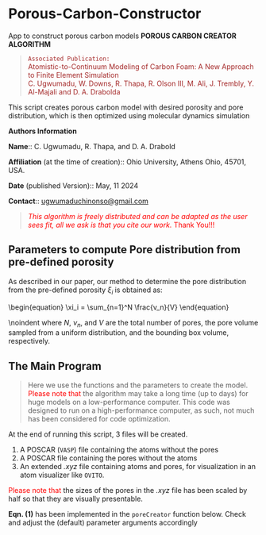 # Porous-Carbon-Constructor
App to construct porous carbon models
**POROUS CARBON CREATOR ALGORITHM**

><span style="color:brown">`Associated Publication:` <br> Atomistic-to-Continuum Modeling of Carbon Foam: A New Approach to Finite Element Simulation <br>
C. Ugwumadu, W. Downs, R. Thapa, R. Olson III, M. Ali, J. Trembly, Y. Al-Majali and D. A. Drabolda </span>


This script creates porous carbon model with desired porosity and pore distribution, which is then optimized using molecular dynamics simulation


**Authors Information** 

**Name**:: C. Ugwumadu, R. Thapa, and D. A. Drabold

**Affiliation** (at the time of creation):: Ohio University, Athens Ohio, 45701, USA.

**Date** (published Version):: May, 11 2024

**Contact**:: ugwumaduchinonso@gmail.com

><span style="color:red">*This algorithm is freely distributed and can be adapted as the user sees fit, all we ask is that you cite our work.* Thank You!!!</span>

## Parameters to compute Pore distribution from pre-defined porosity

As described in our paper, our method to determine the pore distribution from the pre-defined porosity $\xi_i$ is obtained as:

\begin{equation}
\xi_i = \sum_{n=1}^N \frac{v_n}{V}
\end{equation}

\noindent where $N$, $\nu_n$, and $V$ are the total number of pores, the pore volume sampled from a uniform distribution, and the bounding box volume, respectively.

## The Main Program

>Here we use the functions and the parameters to create the model. <font color=red> Please note that </font> the algorithm may take a long time (up to days) for huge models on a low-performance computer. This code was designed to run on a high-performance computer, as such, not much has been considered for code optimization.

At the end of running this script, 3 files will be created. 

1. A POSCAR (`VASP`) file containing the atoms without the pores
2. A POSCAR file containing the pores without the atoms
3. An extended *.xyz* file containing atoms and pores, for visualization in an atom visualizer like `OVITO`.

<font color=red> Please note that </font> the sizes of the pores in the *.xyz* file has been scaled by half so that they are visually presentable.

**Eqn. (1)** has been implemented in the `poreCreator` function below. Check and adjust the (default) parameter arguments accordingly

